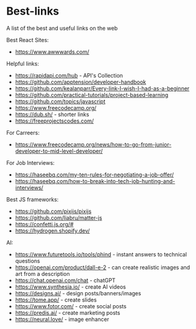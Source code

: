 # Best-links
A list of the best and useful links on the web

Best React Sites:
- https://www.awwwards.com/

Helpful links:
- https://rapidapi.com/hub - API's Collection
- https://github.com/apptension/developer-handbook
- https://github.com/kealanparr/Every-link-I-wish-I-had-as-a-beginner
- https://github.com/practical-tutorials/project-based-learning
- https://github.com/topics/javascript
- https://www.freecodecamp.org/
- https://dub.sh/ - shorter links
- https://freeprojectscodes.com/ 

For Carreers:
- https://www.freecodecamp.org/news/how-to-go-from-junior-developer-to-mid-level-developer/

For Job Interviews:
- https://haseebq.com/my-ten-rules-for-negotiating-a-job-offer/
- https://haseebq.com/how-to-break-into-tech-job-hunting-and-interviews/

Best JS frameworks:
- https://github.com/pixijs/pixijs
- https://github.com/liabru/matter-js
- https://confetti.js.org/#
- https://hydrogen.shopify.dev/


AI:
- https://www.futuretools.io/tools/phind - instant answers to technical questions
- https://openai.com/product/dall-e-2 - can create realistic images and art from a description
- https://chat.openai.com/chat - chatGPT
- https://www.synthesia.io/ - create AI videos
- https://designs.ai/ - design posts/banners/images
- https://tome.app/ - create slides
- https://www.fotor.com/ - create social posts
- https://predis.ai/ - create marketing posts
- https://neural.love/ - image enhancer
